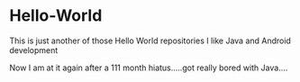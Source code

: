 # Hello-World
This is just another of those Hello World repositories
I like Java and Android development 

Now I am at it again after a 111 month hiatus.....got really bored with Java....
